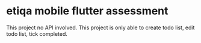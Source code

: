 # etiqa mobile flutter assessment
This project no API involved.
This project is only able to create todo list, edit todo list, tick completed.

